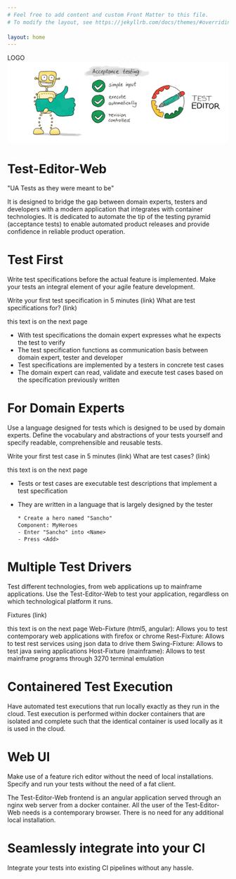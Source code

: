 ```yaml
---
# Feel free to add content and custom Front Matter to this file.
# To modify the layout, see https://jekyllrb.com/docs/themes/#overriding-theme-defaults

layout: home
---
```


LOGO
![My helpful screenshot](/images/06-en.png) 

# Test-Editor-Web
  
  "UA Tests as they were meant to be"
  
  It is designed to bridge the gap between domain experts, testers and developers with a modern application that integrates with container
  technologies. It is dedicated to automate the tip of the testing pyramid (acceptance tests) to enable automated product releases and
  provide confidence in reliable product operation.
  
# Test First

  Write test specifications before the actual feature is implemented. Make your tests an integral element of your agile feature development.
    
  Write your first test specification in 5 minutes (link)
  What are test specifications for? (link)

   this text is on the next page
   - With test specifications the domain expert expresses what he expects the test to verify
   - The test specification functions as communication basis between domain expert, tester and developer
   - Test specifications are implemented by a testers in concrete test cases
   - The domain expert can read, validate and execute test cases based on the specification previously written
    
# For Domain Experts

  Use a language designed for tests which is designed to be used by domain experts. Define the vocabulary and abstractions of your tests
  yourself and specify readable, comprehensible and reusable tests.
  
  Write your first test case in 5 minutes (link)
  What are test cases? (link)
  
  this text is on the next page
  - Tests or test cases are executable test descriptions that implement a test specification
  - They are written in a language that is largely designed by the tester
     
        * Create a hero named "Sancho"
        Component: MyHeroes
        - Enter "Sancho" into <Name>
        - Press <Add>
        
# Multiple Test Drivers
  Test different technologies, from web applications up to mainframe applications.
  Use the Test-Editor-Web to test your application, regardless on which technological platform it runs.

  Fixtures (link)

  this text is on the next page
  Web-Fixture (html5, angular): Allows you to test contemporary web applications with firefox or chrome
  Rest-Fixture: Allows to test rest services using json data to drive them
  Swing-Fixture: Allows to test java swing applications
  Host-Fixture (mainframe): Allows to test mainframe programs through 3270 terminal emulation
   
# Containered Test Execution

  Have automated test executions that run locally exactly as they run in the cloud.
  Test execution is performed within docker containers that are isolated and complete such that the identical container is used locally as it is used in the cloud.

# Web UI

  Make use of a feature rich editor without the need of local installations. Specify and run your tests without the need of a fat client.
    
  The Test-Editor-Web frontend is an angular application served through an nginx web server from a docker container. All the user of the
  Test-Editor-Web needs is a contemporary browser. There is no need for any additional local installation.
  
# Seamlessly integrate into your CI
  Integrate your tests into existing CI pipelines without any hassle.